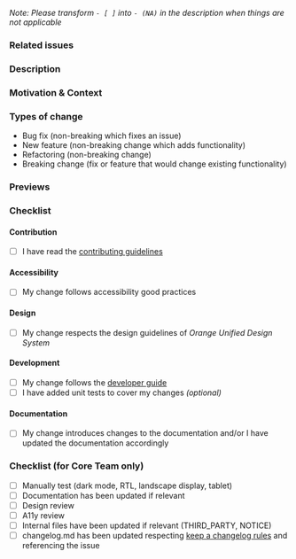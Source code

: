 _Note: Please transform `- [ ]` into `- (NA)` in the description when things are not applicable_

### Related issues

<!-- Please link any related issues here. -->

### Description

<!-- Describe your changes in detail -->

### Motivation & Context

<!-- Why is this change required? What problem does it solve? -->

### Types of change

<!-- What types of changes do your code introduce? -->
<!-- Please remove the unused items in the list -->

- Bug fix (non-breaking which fixes an issue)
- New feature (non-breaking change which adds functionality)
- Refactoring (non-breaking change)
- Breaking change (fix or feature that would change existing functionality)

### Previews

<!-- Please add screenshots or videos showing your evolutions -->

### Checklist

<!-- Go over all the following points, and put an `x` in all the boxes that apply. -->
<!-- If you're unsure about any of these, don't hesitate to ask. We're here to help! -->
<!-- Note that any checkboxes not optional must be ticked by an 'x' (or '(NA)') and our [branch ruleset](https://github.com/marketplace/task-list-completed) may block any merge if some mandatory boxes remain empty -->
<!-- Your branch used to submit the evolutions must be prefixed by the issue number like 666-add-some-feature -->

#### Contribution

- [ ] I have read the [contributing guidelines](https://github.com/Orange-OpenSource/ouds-android/blob/develop/CONTRIBUTING.md)

#### Accessibility

- [ ] My change follows accessibility good practices

#### Design

- [ ] My change respects the design guidelines of _Orange Unified Design System_

#### Development

- [ ] My change follows the [developer guide](https://github.com/Orange-OpenSource/ouds-android/blob/develop/DEVELOP.md)
- [ ] I have added unit tests to cover my changes _(optional)_

#### Documentation

- [ ] My change introduces changes to the documentation and/or I have updated the documentation accordingly

### Checklist (for Core Team only)

- [ ] Manually test (dark mode, RTL, landscape display, tablet)
- [ ] Documentation has been updated if relevant
- [ ] Design review
- [ ] A11y review
- [ ] Internal files have been updated if relevant (THIRD_PARTY, NOTICE)
- [ ] changelog.md has been updated respecting [keep a changelog rules](https://keepachangelog.com/en/1.0.0/) and referencing the issue